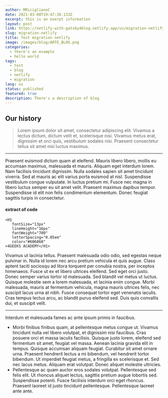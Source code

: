 ```yaml
---
author: MRiciglianoC
date: 2021-03-08T19:47:38.133Z
excerpt: this is an exerpt information
layout: post
link: https://netlify-with-gatsby4blog.netlify.app/us/migration-netlify
slug: migration-netlify
title: Test migration netlify
image: /images/blog/ARTE_BLOG.png
categories:
  - there's an example
  - hello world
tags:
  - test
  - blog
  - netlify
  - migration
lang: us
status: published
featured: true
description: There's a description of blog
---
```

## Our history

> Lorem ipsum dolor sit amet, consectetur adipiscing elit. Vivamus a lectus dictum, dictum velit et, scelerisque nisi. Vivamus metus erat, dignissim et orci quis, vestibulum sodales nisi. Praesent consectetur tellus sit amet nisi luctus maximus. 



___

Praesent euismod dictum quam at eleifend. Mauris libero libero, mollis eu accumsan maximus, malesuada et mauris. Aliquam eget interdum lorem. Nam facilisis tincidunt dignissim. Nulla sodales sapien sit amet tincidunt viverra. Sed at mauris ac elit varius porta euismod at nisl. Suspendisse vestibulum congue vulputate. In luctus pretium mi. Fusce nec magna in libero luctus semper eu sit amet velit. Praesent maximus dapibus tempor. Suspendisse id elit non felis condimentum elementum. Donec feugiat sagittis turpis in consectetur.

#### extract of code

```
<H1
   fontSize="13px"
   lineHeight="16px"
   fontWeight="700"
   letterSpacing="0.05em"
   color="#606060"
>4GEEKS ACADEMY</H1>
```

Vivamus ut lacinia tellus. Praesent malesuada odio odio, sed egestas neque pulvinar in. Nulla id lorem nec arcu pretium vehicula et quis augue. Class aptent taciti sociosqu ad litora torquent per conubia nostra, per inceptos himenaeos. Fusce ut ex et libero ultrices eleifend. Sed eget orci justo. Donec semper varius tortor id malesuada. Sed blandit vel metus ut luctus. Quisque molestie sem a lorem malesuada, et lacinia enim congue. Morbi malesuada, mauris at fermentum vehicula, magna mauris ultrices felis, nec suscipit lacus urna at nibh. Fusce consequat tortor eget venenatis iaculis. Cras tempus lectus arcu, ac blandit purus eleifend sed. Duis quis convallis dui, et suscipit velit.

___

Interdum et malesuada fames ac ante ipsum primis in faucibus. 

* Morbi finibus finibus quam, at pellentesque metus congue ut. Vivamus tincidunt nulla vel libero volutpat, et dignissim nisi faucibus. Cras posuere orci et massa iaculis facilisis. Quisque justo lorem, eleifend sed fermentum sit amet, feugiat vel massa. Aenean lacinia gravida elit in tempus. Quisque accumsan aliquam feugiat. Curabitur sit amet ornare urna. Praesent hendrerit lectus a mi bibendum, vel hendrerit tortor bibendum. Ut imperdiet feugiat metus, a fringilla ex scelerisque et. Sed nec lacus metus. Aliquam erat volutpat. Donec aliquet molestie ultricies.
* Pellentesque ac quam auctor eros sodales volutpat. Pellentesque sed felis elit. Ut rhoncus aliquet lectus, sagittis pretium augue lobortis sed. Suspendisse potenti. Fusce facilisis interdum orci eget rhoncus. Praesent laoreet id justo tincidunt pellentesque. Pellentesque laoreet ante ante.